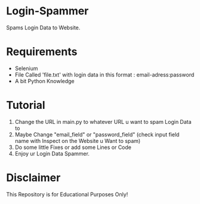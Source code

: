 # Login-Spammer
Spams Login Data to Website. 

# Requirements
- Selenium 
- File Called 'file.txt' with login data in this format : 
  email-adress:password
- A bit Python Knowledge

# Tutorial
1) Change the URL in main.py to whatever URL u want to spam Login Data to
2) Maybe Change "email_field" or "password_field" (check input field name with Inspect on the Website u Want to spam)
3) Do some little Fixes or add some Lines or Code
4) Enjoy ur Login Data Spammer.


# Disclaimer
This Repository is for Educational Purposes Only!

